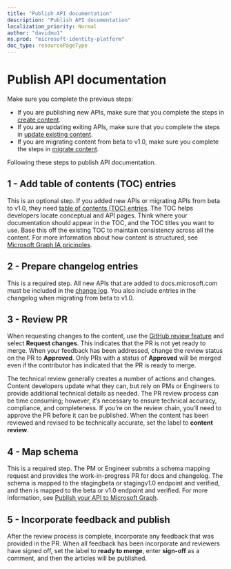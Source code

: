 ```yaml
---
title: "Publish API documentation"
description: "Publish API documentation"
localization_priority: Normal
author: "davidmu1"
ms.prod: "microsoft-identity-platform"
doc_type: resourcePageType
---
```


# Publish API documentation

Make sure you complete the previous steps:

- If you are publishing new APIs, make sure that you complete the steps in [create content](graph-create-content.md).
- If you are updating exiting APIs, make sure that you complete the steps in [update existing content](graph-update-content.md).
- If you are migrating content from beta to v1.0, make sure you complete the steps in [migrate content](graph-migrate-update.md).

Following these steps to publish API documentation.

## 1 - Add table of contents (TOC) entries

This is an optional step. If you added new APIs or migrating APIs from beta to v1.0, they need [table of contents (TOC) entries](https://msgo.azurewebsites.net/add/document/guidelines/toc-and-topic-title.html). The TOC helps developers locate conceptual and API pages. Think where your documentation should appear in the TOC, and the TOC titles you want to use. Base this off the existing TOC to maintain consistency across all the content. For more information about how content is structured, see [Microsoft Graph IA pricinples](https://msgo.azurewebsites.net/add/document/guidelines/ia-principles.html).

## 2 - Prepare changelog entries

This is a required step. All new APIs that are added to docs.microsoft.com must be included in the [change log](https://msgo.azurewebsites.net/add/document/guidelines/changelog.html). You also include entries in the changelog when migrating from beta to v1.0.

## 3 - Review PR

When requesting changes to the content, use the [GitHub review feature](https://help.github.com/en/articles/about-pull-request-reviews) and select **Request changes**. This indicates that the PR is not yet ready to merge. When your feedback has been addressed, change the review status on the PR to **Approved**. Only PRs with a status of **Approved** will be merged even if the contributor has indicated that the PR is ready to merge.

The technical review generally creates a number of actions and changes. Content developers update what they can, but rely on PMs or Engineers to provide additional technical details as needed. The PR review process can be time consuming; however, it’s necessary to ensure technical accuracy, compliance, and completeness. If you’re on the review chain, you’ll need to approve the PR before it can be published. When the content has been reviewed and revised to be technically accurate, set the label to **content review**.

## 4 - Map schema

This is a required step. The PM or Engineer submits a schema mapping request and provides the work-in-progress PR for docs and changelog. The schema is mapped to the stagingbeta or stagingv1.0 endpoint and verified, and then is mapped to the beta or v1.0 endpoint and verified. For more information, see [Publish your API to Microsoft Graph](https://msgo.azurewebsites.net/add/publish/#publish-your-api-to-microsoft-graph).

## 5 - Incorporate feedback and publish

After the review process is complete, incorporate any feedback that was provided in the PR. When all feedback has been incorporate and reviewers have signed off, set the label to **ready to merge**, enter **sign-off** as a comment, and then the articles will be published.
